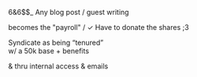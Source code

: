 6&6$$_
Any blog post / guest writing  




becomes the "payroll" 
/
✓
Have to donate the shares ;3

Syndicate as being “tenured”  
w/ a 50k base + benefits  

& thru internal access & emails